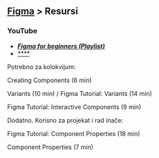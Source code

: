 ## [Figma](./) > Resursi

### YouTube

- [_**Figma for beginners (Playlist)**_](https://youtube.com/playlist?list=PLXDU_eVOJTx7QHLShNqIXL1Cgbxj7HlN4&si=Qpc9117LchNvAbiJ)
- [_****_]()

Potrebno za kolokvijum:


	
Creating Components (6 min)
	
Variants (10 min) / Figma Tutorial: Variants (14 min)
	
Figma Tutorial: Interactive Components (9 min)

Dodatno. Korisno za projekat i rad inače:


	
Figma Tutorial: Component Properties (18 min)
	
Component Properties (7 min)